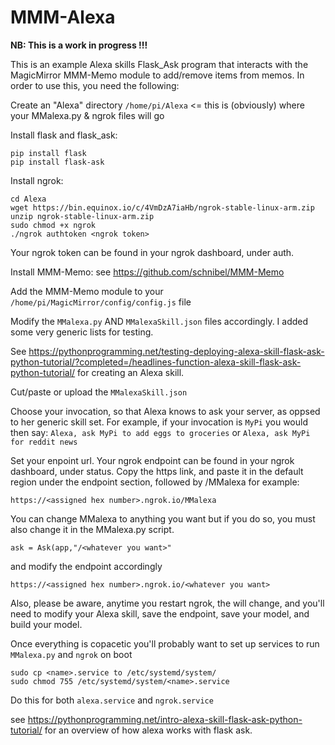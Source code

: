 # MMM-Alexa
**NB: This is a work in progress !!!**

This is an example Alexa skills Flask_Ask program that interacts with the MagicMirror MMM-Memo module to add/remove items from memos. In order to use this, you need the following:

Create an "Alexa" directory `/home/pi/Alexa` <= this is (obviously) where your MMalexa.py & ngrok files will go

Install flask and flask_ask:

```
pip install flask
pip install flask-ask
```

Install ngrok:

```
cd Alexa
wget https://bin.equinox.io/c/4VmDzA7iaHb/ngrok-stable-linux-arm.zip
unzip ngrok-stable-linux-arm.zip
sudo chmod +x ngrok
./ngrok authtoken <ngrok token>
```
Your ngrok token can be found in your ngrok dashboard, under auth.

Install MMM-Memo: see https://github.com/schnibel/MMM-Memo

Add the MMM-Memo module to your `/home/pi/MagicMirror/config/config.js` file

Modify the `MMalexa.py` AND `MMalexaSkill.json` files accordingly. I added some very generic lists for testing.

See https://pythonprogramming.net/testing-deploying-alexa-skill-flask-ask-python-tutorial/?completed=/headlines-function-alexa-skill-flask-ask-python-tutorial/ for creating an Alexa skill.

Cut/paste or upload the `MMalexaSkill.json`

Choose your invocation, so that Alexa knows to ask your server, as oppsed to her generic skill set. For example, if your invocation is `MyPi` you would then say: `Alexa, ask MyPi to add eggs to groceries` or `Alexa, ask MyPi for reddit news`

Set your enpoint url. Your ngrok endpoint can be found in your ngrok dashboard, under status. Copy the https link, and paste it in the default region under the endpoint section, followed by /MMalexa for example:

```
https://<assigned hex number>.ngrok.io/MMalexa
```

You can change MMalexa to anything you want but if you do so, you must also change it in the MMalexa.py script.

```
ask = Ask(app,"/<whatever you want>"
```
and modify the endpoint accordingly

```
https://<assigned hex number>.ngrok.io/<whatever you want>
```

Also, please be aware, anytime you restart ngrok, the <assigned hex number> will change, and you'll need to modify your Alexa skill, save the endpoint, save your model, and build your model.
  
Once everything is copacetic you'll probably want to set up services to run `MMalexa.py` and `ngrok` on boot

```
sudo cp <name>.service to /etc/systemd/system/
sudo chmod 755 /etc/systemd/system/<name>.service
```

Do this for both `alexa.service` and `ngrok.service`

see https://pythonprogramming.net/intro-alexa-skill-flask-ask-python-tutorial/ for an overview of how alexa works with flask ask.



